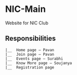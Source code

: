 # NIC-Main
Website for NIC Club
## Responsibilities
```
|__  Home page – Pavan
|__  Join page – Pavan
|__  Events page – Surabhi
|__  Know More page – Soujanya
|__  Registration page
```